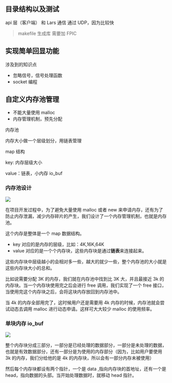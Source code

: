 
 
## 目录结构以及测试

api 层（客户端） 和 Lars 通信 通过 UDP，因为比较快

> makefile 生成库 需要加 FPIC

## 实现简单回显功能

涉及到的知识点

- 忽略信号，信号处理函数
- socket 编程
  

## 自定义内存池管理

- 不能大量使用 malloc 
- 内存管理机制，预先分配

内存池

内存大小做一个层级划分，用链表管理

map 结构

key: 内存层级大小

value：链表，小内存 io_buf

### 内存池设计

![](https://cdn.jsdelivr.net/gh/kendall-cpp/blogPic@main/寻offer总结02/内存池.g7pkzqslgq0.png)

在项目开发过程中，为了避免大量使用 malloc 或者 new 来申请内存，还有为了防止内存泄漏，减少内存碎片的产生，我们设计了一个内存管理机制，也就是内存池。

这个内存是整体是一个 map 数据结构。

- key 对应的是内存的层级，比如：4K,16K,64K
- value 对应的是一个个内存块，这些内存块是通过**链表**来连接起来。

这些内存块中层级越小的会相对多一些，越大的就少一些，整个内存池的大小就是这些内存块大小的总和。

比如说需要分配 3K 的内存，我们就在内存池中找到比 3K 大，并且最接近 3k 的内存块。当一个内存块使用完之后会进行 free 调用，我们实现了一个 free 接口，当使用完这个内存块之后，会将这块内存放回到内存池中。

当 4k 的内存全部用完了，这时候用户还是需要用 4k 内存的时候，内存池就会尝试动态去调用 malloc 进行动态申请。这样可大大较少 malloc 的使用频率。

### 单块内存 io_buf

![](https://cdn.jsdelivr.net/gh/kendall-cpp/blogPic@main/寻offer总结02/内存块01.3g761puxqfk0.png)

整个内存块分成三部分，一部分是已经处理的数据部分，一部分是未处理的数据，也就是有效数据部分，还有一部分是为使用的内存部分（因为，比如用户要使用 3k 的内存，我们分给他的是 4k 的内存块，所以会有一部分内存未被使用）

然后每个内存块都设有两个指针，一个是 data ,指向内存块的首地址，还有一个是 head，指向数据的头部。当开始处理数据时，就移动 head 指针。



